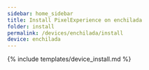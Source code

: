 ```yaml
---
sidebar: home_sidebar
title: Install PixelExperience on enchilada
folder: install
permalink: /devices/enchilada/install
device: enchilada
---
```

{% include templates/device_install.md %}
